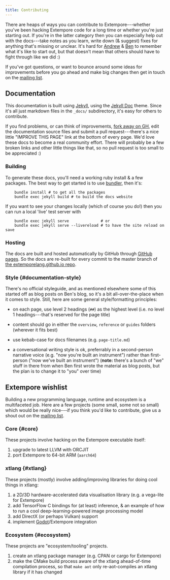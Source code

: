 ```yaml
---
title: Contributing
---
```


There are heaps of ways you can contribute to Extempore---whether you've been
hacking Extempore code for a long time or whether you're just starting out. If
you're in the latter category then you can especially help out with the
docs---take notes as you learn, write down (& suggest) fixes for anything that's
missing or unclear. It's hard for [Andrew](https://twitter.com/digego) &
[Ben](https://twitter.com/benswift) to remember what it's like to start out, but
that doesn't mean that others should have to fight through like we did :)

If you've got questions, or want to bounce around some ideas for improvements
before you go ahead and make big changes then get in touch on the [mailing
list](mailto:extemporelang@googlegroups.com).

## Documentation

This documentation is built using [Jekyll](https://jekyllrb.com/), using the
[Jekyll Doc](https://aksakalli.github.io/jekyll-doc-theme/) theme. Since it's
all just markdown files in the `_docs/` subdirectory, it's easy for others to
contribute.

If you find problems, or can think of improvements, [fork away on
GH](https://github.com/digego/extempore), edit the documentation source files
and submit a pull request---there's a nice little "IMPROVE THIS PAGE" link at the
bottom of every page. We'd love these docs to become a real community effort.
There will probably be a few broken links and other little things like that, so
no pull request is too small to be appreciated :)

### Building

To generate these docs, you'll need a working ruby install & a few packages. The
best way to get started is to use [bundler](http://bundler.io/), then it's:

~~~~ sourceCode
    bundle install # to get all the packages
    bundle exec jekyll build # to build the docs website
~~~~

If you want to see your changes locally (which of course you do!) then you can
run a local 'live' test server with

~~~~ sourceCode
    bundle exec jekyll serve              # or
    bundle exec jekyll serve --livereload # to have the site reload on save
~~~~

### Hosting

The docs are built and hosted automatically by GitHub through [GitHub
pages](https://pages.github.com/). So the docs are re-built for every commit to
the master branch of [the extemporelang.github.io
repo](https://github.com/extemporelang/extemporelang.github.io).

### Style {#documentation-style}

There's no official styleguide, and as mentioned elsewhere some of this started
off as blog posts on Ben's blog, so it's a bit all-over-the-place when it comes
to style. Still, here are some general style/formatting principles:

- on each page, use level 2 headings (`##`) as the highest level (i.e. no level
  1 headings---that's reserved for the page title)

- content should go in either the `overview`, `reference` or `guides` folders
  (wherever it fits best)

- use kebab-case for docs filenames (e.g. `page-title.md`)

- a conversational writing style is ok, preferrably in a second-person narrative
  voice (e.g. "now you're built an instrument") rather than first-person ("now
  we've built an instrument") (**note:** there's a bunch of "we" stuff in there
  from when Ben first wrote the material as blog posts, but the plan is to
  change it to "you" over time)

## Extempore wishlist

Building a new programming language, runtime and ecosystem is a multifaceted
job. Here are a few projects (some small, some not so small) which would be
really nice---if you think you'd like to contribute, give us a shout out on the
[mailing list](mailto:extemporelang@googlegroups.com).

### Core {#core}

These projects involve hacking on the Extempore executable itself:

1. upgrade to latest LLVM with ORCJIT
2. port Extempore to 64-bit ARM (`aarch64`)

### xtlang {#xtlang}

These projects (mostly) involve adding/improving libraries for doing cool things
in xtlang:

1. a 2D/3D hardware-accelerated data visualisation library (e.g. a vega-lite
   for Extempore)
2. add TensorFlow C bindings for (at least) inference, & an example of how to
   run a cool deep-learning-powered image processing model
3. add DirectX (or perhaps Vulkan) support
4. implement [Godot](https://godotengine.org)/Extempore integration

### Ecosystem {#ecosystem}

These projects are "ecosystem/tooling" projects.

1. create an xtlang package manager (e.g. CPAN or cargo for Extempore)
2. make the CMake build process aware of the xtlang ahead-of-time compilation
   process, so that `make aot` only re-aot-compiles an xtlang library if it has
   changed
